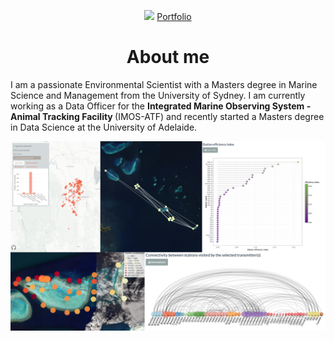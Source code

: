 <p align="center">
    <img src = "assets/img/portfolio/portfolio_icon.png)">
    <a href="https://fmaron.github.io/fmaron/" target="_blank">Portfolio</a>
</p>

<h1 align="center"> About me </h1>

I am a passionate Environmental Scientist with a Masters degree in Marine Science and Management from the University of Sydney. I am currently working as a Data Officer for the <strong>Integrated Marine Observing System - Animal Tracking Facility </strong>(IMOS-ATF) and recently started a Masters degree in Data Science at the University of Adelaide.


![](assets/img/portfolio/banner.png)
